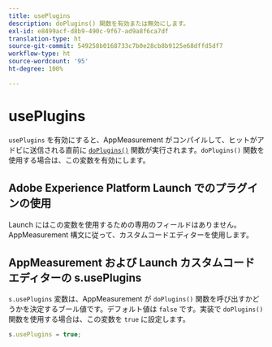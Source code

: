 ```yaml
---
title: usePlugins
description: doPlugins() 関数を有効または無効にします。
exl-id: e8499acf-d8b9-490c-9f67-ad9a8f6ca7df
translation-type: ht
source-git-commit: 549258b0168733c7b0e28cb8b9125e68dffd5df7
workflow-type: ht
source-wordcount: '95'
ht-degree: 100%

---
```


# usePlugins

`usePlugins` を有効にすると、AppMeasurement がコンパイルして、ヒットがアドビに送信される直前に [`doPlugins()`](../functions/doplugins.md) 関数が実行されます。`doPlugins()` 関数を使用する場合は、この変数を有効にします。

## Adobe Experience Platform Launch でのプラグインの使用

Launch にはこの変数を使用するための専用のフィールドはありません。AppMeasurement 構文に従って、カスタムコードエディターを使用します。

## AppMeasurement および Launch カスタムコードエディターの s.usePlugins

`s.usePlugins` 変数は、AppMeasurement が `doPlugins()` 関数を呼び出すかどうかを決定するブール値です。デフォルト値は `false` です。実装で `doPlugins()` 関数を使用する場合は、この変数を `true` に設定します。

```js
s.usePlugins = true;
```
